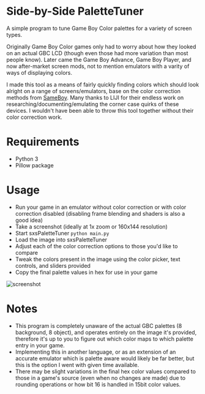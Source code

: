 # Side-by-Side PaletteTuner
A simple program to tune Game Boy Color palettes for a variety of screen types.

Originally Game Boy Color games only had to worry about how they looked on an actual GBC LCD (though even those had more variation than most people know). Later came the Game Boy Advance, Game Boy Player, and now after-market screen mods, not to mention emulators with a varity of ways of displaying colors.

I made this tool as a means of fairly quickly finding colors which should look alright on a range of screens/emulators, base on the color correction methods from [SameBoy](https://github.com/LIJI32/SameBoy). Many thanks to LIJI for their endless work on researching/documenting/emulating the corner case quirks of these devices. I wouldn't have been able to throw this tool together without their color correction work.

# Requirements

* Python 3
* Pillow package

# Usage

* Run your game in an emulator without color correction or with color correction disabled (disabling frame blending and shaders is also a good idea)
* Take a screenshot (ideally at 1x zoom or 160x144 resolution)
* Start sxsPaletteTuner `python main.py`
* Load the image into sxsPaletteTuner
* Adjust each of the color correction options to those you'd like to compare
* Tweak the colors present in the image using the color picker, text controls, and sliders provided
* Copy the final palette values in hex for use in your game

![screenshot](https://user-images.githubusercontent.com/10489588/181621068-d4977914-0a78-4f11-bce9-d39c2c538fc1.png)

# Notes

* This program is completely unaware of the actual GBC palettes (8 background, 8 object), and operates entirely on the image it's provided, therefore it's up to you to figure out which color maps to which palette entry in your game.
* Implementing this in another language, or as an extension of an accurate emulator which is palette aware would likely be far better, but this is the option I went with given time available.
* There may be slight variations in the final hex color values compared to those in a game's source (even when no changes are made) due to rounding operations or how bit 16 is handled in 15bit color values.
